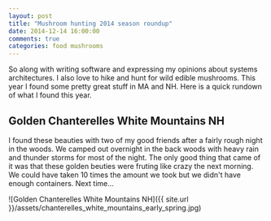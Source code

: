 ```yaml
---
layout: post
title: "Mushroom hunting 2014 season roundup"
date: 2014-12-14 16:00:00
comments: true
categories: food mushrooms 
---
```

So along with writing software and expressing my opinions about systems architectures.  I also love to hike and hunt for wild edible mushrooms.  This year I found some pretty great stuff in MA and NH.  Here is a quick rundown of what I found this year.

## Golden Chanterelles White Mountains NH
I found these beauties with two of my good friends after a fairly rough night in the woods.  We camped out overnight in the back woods with heavy rain and thunder storms for most of the night.  The only good thing that came of it was that these golden beuties were fruting like crazy the next morning.  We could have taken 10 times the amount we took but we didn't have enough containers.  Next time...

![Golden Chanterelles White Mountains NH]({{ site.url }}/assets/chanterelles_white_mountains_early_spring.jpg)

